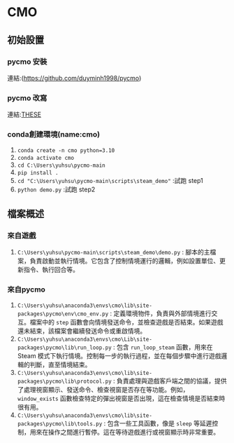 # CMO

## 初始設置

### pycmo 安裝
連結:(https://github.com/duyminh1998/pycmo)

### pycmo 改寫
連結:[THESE](https://github.com/cjy202411/IRIS-CMO/blob/main/HowToSeries/CMO/CMO%E7%92%B0%E5%A2%83%E5%AE%89%E8%A3%9D%E6%95%99%E5%AD%B8_v0.pdf)

### conda創建環境(name:cmo)
1. `conda create -n cmo python=3.10`
2. `conda activate cmo`
3. `cd C:\Users\yuhsu\pycmo-main`
4. `pip install .`
5. `cd "C:\Users\yuhsu\pycmo-main\scripts\steam_demo"` :試跑 step1
6. `python demo.py` :試跑 step2

## 檔案概述
### 來自遊戲
1. `C:\Users\yuhsu\pycmo-main\scripts\steam_demo\demo.py` : 腳本的主檔案，負責啟動並執行情境。它包含了控制情境運行的邏輯，例如設置單位、更新指令、執行回合等。
### 來自pycmo
1. `C:\Users\yuhsu\anaconda3\envs\cmo\lib\site-packages\pycmo\env\cmo_env.py` : 定義環境物件，負責與外部情境進行交互。檔案中的 `step` 函數會向情境發送命令，並檢查遊戲是否結束。如果遊戲還未結束，該檔案會繼續發送命令或重啟情境。
2. `C:\Users\yuhsu\anaconda3\envs\cmo\Lib\site-packages\pycmo\lib\run_loop.py` : 包含 `run_loop_steam` 函數，用來在 Steam 模式下執行情境。控制每一步的執行過程，並在每個步驟中進行遊戲邏輯的判斷，直至情境結束。
3. `C:\Users\yuhsu\anaconda3\envs\cmo\lib\site-packages\pycmo\lib\protocol.py` : 負責處理與遊戲客戶端之間的協議，提供了處理視窗顯示、發送命令、檢查視窗是否存在等功能。例如，`window_exists` 函數檢查特定的彈出視窗是否出現，這在檢查情境是否結束時很有用。
4. `C:\Users\yuhsu\anaconda3\envs\cmo\lib\site-packages\pycmo\lib\tools.py` : 包含一些工具函數，像是 `sleep` 等延遲控制，用來在操作之間進行暫停。這在等待遊戲進行或視窗顯示時非常重要。
